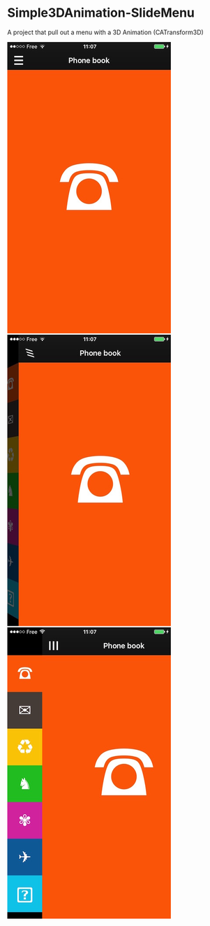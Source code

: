# Simple3DAnimation-SlideMenu

A project that pull out a menu with a 3D Animation (CATransform3D)

![alt tag](https://github.com/ugobesa/Simple3DAnimation-SlideMenu/blob/master/screen1.jpg)
![alt tag](https://github.com/ugobesa/Simple3DAnimation-SlideMenu/blob/master/screen2.jpg)
![alt tag](https://github.com/ugobesa/Simple3DAnimation-SlideMenu/blob/master/screen3.jpg)
